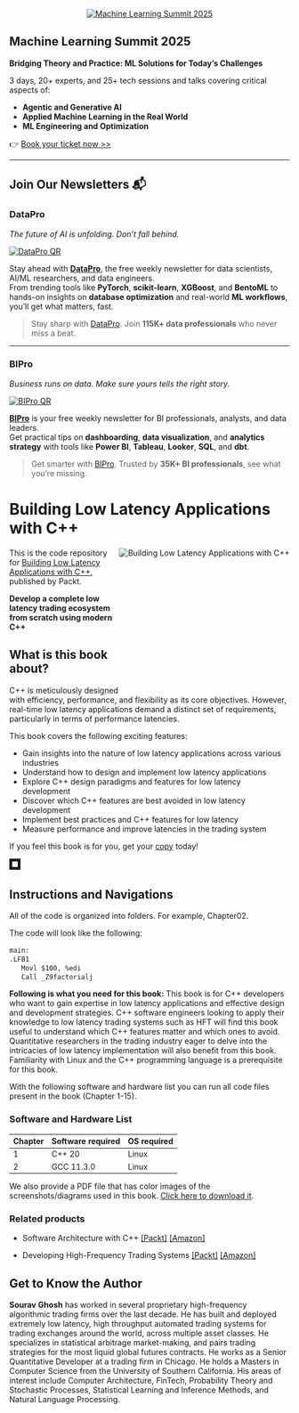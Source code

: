 <p align="center"><a href="https://packt.link/mlsumgh"><img src="https://static.packt-cdn.com/assets/images/ML Summit Banner v3 1200x627.png" alt="Machine Learning Summit 2025"/></a></p>

## Machine Learning Summit 2025
**Bridging Theory and Practice: ML Solutions for Today’s Challenges**

3 days, 20+ experts, and 25+ tech sessions and talks covering critical aspects of:
- **Agentic and Generative AI**
- **Applied Machine Learning in the Real World**
- **ML Engineering and Optimization**

👉 [Book your ticket now >>](https://packt.link/mlsumgh)

---

## Join Our Newsletters 📬

### DataPro  
*The future of AI is unfolding. Don’t fall behind.*

<p><a href="https://landing.packtpub.com/subscribe-datapronewsletter/?link_from_packtlink=yes"><img src="https://static.packt-cdn.com/assets/images/DataPro NL QR Code.png" alt="DataPro QR" width="150"/></a></p>

Stay ahead with [**DataPro**](https://landing.packtpub.com/subscribe-datapronewsletter/?link_from_packtlink=yes), the free weekly newsletter for data scientists, AI/ML researchers, and data engineers.  
From trending tools like **PyTorch**, **scikit-learn**, **XGBoost**, and **BentoML** to hands-on insights on **database optimization** and real-world **ML workflows**, you’ll get what matters, fast.

> Stay sharp with [DataPro](https://landing.packtpub.com/subscribe-datapronewsletter/?link_from_packtlink=yes). Join **115K+ data professionals** who never miss a beat.

---

### BIPro  
*Business runs on data. Make sure yours tells the right story.*

<p><a href="https://landing.packtpub.com/subscribe-bipro-newsletter/?link_from_packtlink=yes"><img src="https://static.packt-cdn.com/assets/images/BIPro NL QR Code.png" alt="BIPro QR" width="150"/></a></p>

[**BIPro**](https://landing.packtpub.com/subscribe-bipro-newsletter/?link_from_packtlink=yes) is your free weekly newsletter for BI professionals, analysts, and data leaders.  
Get practical tips on **dashboarding**, **data visualization**, and **analytics strategy** with tools like **Power BI**, **Tableau**, **Looker**, **SQL**, and **dbt**.

> Get smarter with [BIPro](https://landing.packtpub.com/subscribe-bipro-newsletter/?link_from_packtlink=yes). Trusted by **35K+ BI professionals**, see what you’re missing.

# Building Low Latency Applications with C++

<a href="https://www.packtpub.com/product/building-low-latency-applications-with-c/9781837639359"><img src="https://content.packt.com/B19434/cover_image_small.jpg" alt="Building Low Latency Applications with C++" height="256px" align="right"></a>

This is the code repository for [Building Low Latency Applications with C++](https://www.packtpub.com/product/building-low-latency-applications-with-c/9781837639359), published by Packt.

**Develop a complete low latency trading ecosystem from scratch using modern C++**

## What is this book about?
C++ is meticulously designed with efficiency, performance, and flexibility as its core objectives. However, real-time low latency applications demand a distinct set of requirements, particularly in terms of performance latencies.

This book covers the following exciting features: 
* Gain insights into the nature of low latency applications across various industries
* Understand how to design and implement low latency applications
* Explore C++ design paradigms and features for low latency development
* Discover which C++ features are best avoided in low latency development
* Implement best practices and C++ features for low latency
* Measure performance and improve latencies in the trading system

If you feel this book is for you, get your [copy](https://www.amazon.com/dp/1837639353) today!

<a href="https://www.packtpub.com/?utm_source=github&utm_medium=banner&utm_campaign=GitHubBanner"><img src="https://raw.githubusercontent.com/PacktPublishing/GitHub/master/GitHub.png" 
alt="https://www.packtpub.com/" border="5" /></a>


## Instructions and Navigations
All of the code is organized into folders. For example, Chapter02.

The code will look like the following:
```
main:
.LFB1
   Movl $100, %edi
   Call _Z9factorialj
```

**Following is what you need for this book:**
This book is for C++ developers who want to gain expertise in low latency applications and effective design and development strategies. C++ software engineers looking to apply their knowledge to low latency trading systems such as HFT will find this book useful to understand which C++ features matter and which ones to avoid. Quantitative researchers in the trading industry eager to delve into the intricacies of low latency implementation will also benefit from this book. Familiarity with Linux and the C++ programming language is a prerequisite for this book.

With the following software and hardware list you can run all code files present in the book (Chapter 1-15).

### Software and Hardware List

| Chapter  | Software required                   | OS required                        |
| -------- | ------------------------------------| -----------------------------------|
| 1        | C++ 20               | Linux |
| 2        | GCC 11.3.0           |  Linux|
 



We also provide a PDF file that has color images of the screenshots/diagrams used in this book. [Click here to download it](https://packt.link/ulPYN).

### Related products <Other books you may enjoy>
* Software Architecture with C++ [[Packt]](https://www.packtpub.com/product/software-architecture-with-c/9781838554590) [[Amazon]](https://www.amazon.com/dp/1838554599)

* Developing High-Frequency Trading Systems [[Packt]](https://www.packtpub.com/product/developing-high-frequency-trading-systems/9781803242811) [[Amazon]](https://www.amazon.com/dp/1803242817)

## Get to Know the Author
**Sourav Ghosh**
has worked in several proprietary high-frequency algorithmic trading firms over the last decade. He has built and deployed extremely low latency, high throughput automated trading systems for trading exchanges around the world, across multiple asset classes. He specializes in statistical arbitrage market-making, and pairs trading strategies for the most liquid global futures contracts. He works as a Senior Quantitative Developer at a trading firm in Chicago. He holds a Masters in Computer Science from the University of Southern California. His areas of interest include Computer Architecture, FinTech, Probability Theory and Stochastic Processes, Statistical Learning and Inference Methods, and Natural Language Processing.
